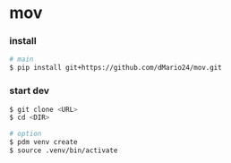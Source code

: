 # mov

### install
```bash
# main
$ pip install git+https://github.com/dMario24/mov.git
```
### start dev
```bash
$ git clone <URL>
$ cd <DIR>

# option
$ pdm venv create
$ source .venv/bin/activate
```


